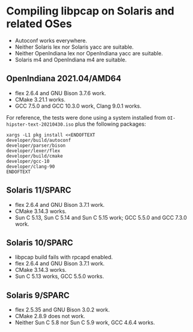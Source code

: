 # Compiling libpcap on Solaris and related OSes

* Autoconf works everywhere.
* Neither Solaris lex nor Solaris yacc are suitable.
* Neither OpenIndiana lex nor OpenIndiana yacc are suitable.
* Solaris m4 and OpenIndiana m4 are suitable.

## OpenIndiana 2021.04/AMD64

* flex 2.6.4 and GNU Bison 3.7.6 work.
* CMake 3.21.1 works.
* GCC 7.5.0 and GCC 10.3.0 work, Clang 9.0.1 works.

For reference, the tests were done using a system installed from
`OI-hipster-text-20210430.iso` plus the following packages:
```shell
xargs -L1 pkg install <<ENDOFTEXT
developer/build/autoconf
developer/parser/bison
developer/lexer/flex
developer/build/cmake
developer/gcc-10
developer/clang-90
ENDOFTEXT
```

## Solaris 11/SPARC

* flex 2.6.4 and GNU Bison 3.7.1 work.
* CMake 3.14.3 works.
* Sun C 5.13, Sun C 5.14 and Sun C 5.15 work; GCC 5.5.0 and GCC 7.3.0 work.

## Solaris 10/SPARC

* libpcap build fails with rpcapd enabled.
* flex 2.6.4 and GNU Bison 3.7.1 work.
* CMake 3.14.3 works.
* Sun C 5.13 works, GCC 5.5.0 works.

## Solaris 9/SPARC

* flex 2.5.35 and GNU Bison 3.0.2 work.
* CMake 2.8.9 does not work.
* Neither Sun C 5.8 nor Sun C 5.9 work, GCC 4.6.4 works.
